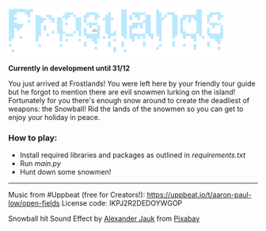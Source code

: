 
![My Image](assets/logo_text.png)

**Currently in development until 31/12**


You just arrived at Frostlands! You were left here by your friendly tour guide but he forgot to mention there are 
evil snowmen lurking on the island! Fortunately for you there's enough snow around to create the deadliest of weapons:
the Snowball! Rid the lands of the snowmen so you can get to enjoy your holiday in peace.


### How to play:
- Install required libraries and packages as outlined in _requirements.txt_
- Run _main.py_
- Hunt down some snowmen!




---
Music from #Uppbeat (free for Creators!):
https://uppbeat.io/t/aaron-paul-low/open-fields
License code: IKPJ2R2DEDOYWGOP

Snowball hit Sound Effect by <a href="https://pixabay.com/users/alex_jauk-16800354/?utm_source=link-attribution&utm_medium=referral&utm_campaign=music&utm_content=279699">Alexander Jauk</a> from <a href="https://pixabay.com//?utm_source=link-attribution&utm_medium=referral&utm_campaign=music&utm_content=279699">Pixabay</a>


